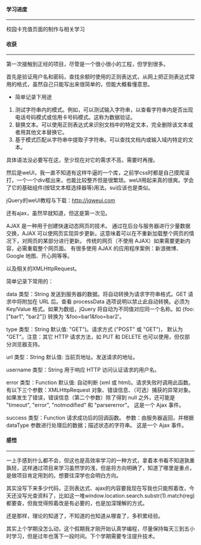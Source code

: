#### 学习进度
---
校园卡充值页面的制作与相关学习

#### 收获
---
第一次接触到正经的项目，尽管是一个很小很小的工程，但学到很多。

首先是验证用户名和密码，查找余额时使用的正则表达式，从网上把正则表达式常用的格式，虽然自己只能写出来很简单的，但能大概看懂意思。

- 简单记录下用途
 1. 测试字符串内的模式。例如，可以测试输入字符串，以查看字符串内是否出现电话号码模式或信用卡号码模式。这称为数据验证。
 2. 替换文本。可以使用正则表达式来识别文档中的特定文本，完全删除该文本或者用其他文本替换它。
 3. 基于模式匹配从字符串中提取子字符串。可以查找文档内或输入域内特定的文本。

具体语法没必要写在这，至少现在对它的需求不高，需要时再搜。

然后是weUI，我一直不知道有这样牛逼的一个库，之前学css时都是自己摸爬滚打，一个一个div框出来，也能比较整齐但是很繁琐。weUI用起来真的很爽。学会了它的基础组件(按钮文本框选择器等)用法。sui应该也是类似。

jQuery的weUI教程与下载：http://jqweui.com

还有ajax，虽然早就知道，但这是第一次见。

AJAX 是一种用于创建快速动态网页的技术。
通过在后台与服务器进行少量数据交换，AJAX 可以使网页实现异步更新。这意味着可以在不重新加载整个网页的情况下，对网页的某部分进行更新。
传统的网页（不使用 AJAX）如果需要更新内容，必需重载整个网页面。
有很多使用 AJAX 的应用程序案例：新浪微博、Google 地图、开心网等等。

以及相关的XMLHttpRequest。

简单记录下常用的：

data
类型：String
发送到服务器的数据。将自动转换为请求字符串格式。GET 请求中将附加在 URL 后。查看 processData 选项说明以禁止此自动转换。必须为 Key/Value 格式。如果为数组，jQuery 将自动为不同值对应同一个名称。如 {foo:["bar1", "bar2"]} 转换为 '&foo=bar1&foo=bar2'。

type
类型：String
默认值: "GET")。请求方式 ("POST" 或 "GET")， 默认为 "GET"。注意：其它 HTTP 请求方法，如 PUT 和 DELETE 也可以使用，但仅部分浏览器支持。

url
类型：String
默认值: 当前页地址。发送请求的地址。

username
类型：String
用于响应 HTTP 访问认证请求的用户名。

error
类型：Function
默认值: 自动判断 (xml 或 html)。请求失败时调用此函数。
有以下三个参数：XMLHttpRequest 对象、错误信息、（可选）捕获的异常对象。
如果发生了错误，错误信息（第二个参数）除了得到 null 之外，还可能是 "timeout", "error", "notmodified" 和 "parsererror"。
这是一个 Ajax 事件。

success
类型：Function
请求成功后的回调函数。
参数：由服务器返回，并根据 dataType 参数进行处理后的数据；描述状态的字符串。
这是一个 Ajax 事件。

#### 感悟
---
一上手感到什么都不会，但这也是高效率学习的一种方式，拿着本书看不知道孰重孰轻，这样通过项目来学习虽然学的浅，但是将方向明确了，知道了哪里是重点，是做项目肯定用到的。想要往深学也会明白方向。

其实没写下来多少代码，正则表达式、ajax的内容要我现在写我也只能照着改，今天还没写光查资料了，比如这一堆window.location.search.substr(1).match(reg)都要查，但我觉得照着改是有必要的，也是加深理解的方式。

还是那样，理论的知道了，不知道的也知道从哪查了，多积累经验。

其实上个学期没怎么动，这个假期我才刚开始认真学编程，尽量保持每天三到五小时学习，但是过年也落下一段时间。下个学期需要专注提升技术。